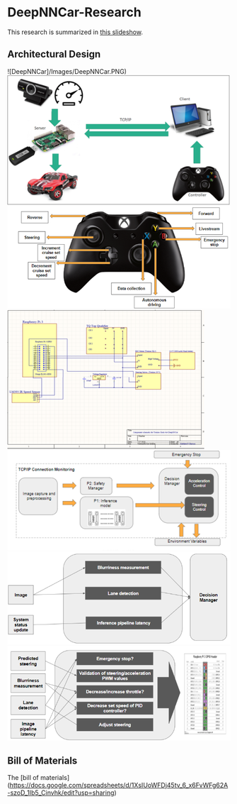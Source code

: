 # DeepNNCar-Research
This research is summarized in [this slideshow](https://docs.google.com/presentation/d/1GtdWFMxtsOxswUmNY0HNnKz7B1AO7px7Pbp4MSIUf90/edit#slide=id.g3eb76a4e6b_3_316).
## Architectural Design
![DeepNNCar]/Images/DeepNNCar.PNG)
![High Level Overview](/Images/HighLevelOverview.PNG)
![Controller](/Images/Controller.PNG)
![Circuit Schematic](/Images/CircuitSchematic.PNG)
![Software Architecture](/Images/Internal.PNG)
![Safety Manager](/Images/SafetyManager.PNG)
![Decision Manager](/Images/DecisionManager.PNG)

## Bill of Materials
The [bill of materials] (https://docs.google.com/spreadsheets/d/1XsIUoWFDj45tv_6_x6FvWFg62A-szoD_1Ib5_Cinvhk/edit?usp=sharing)

